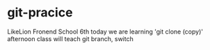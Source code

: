 # git-pracice
LikeLion Fronend School 6th
today we are learning 'git clone (copy)'
afternoon class will teach git branch, switch 

